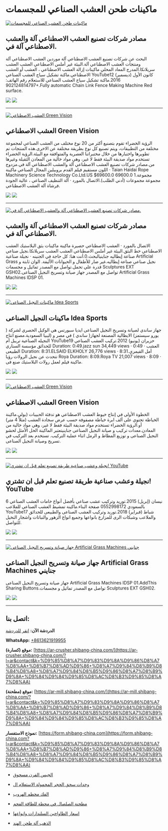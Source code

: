 # ماكينات طحن العشب الصناعي للمجسمات

<a href="https://swt.shibang-china.com/?l=ar&img&k=%D9%85%D8%A7%D9%83%D9%8A%D9%86%D8%A7%D8%AA+%D8%B7%D8%AD%D9%86+%D8%A7%D9%84%D8%B9%D8%B4%D8%A8+%D8%A7%D9%84%D8%B5%D9%86%D8%A7%D8%B9%D9%8A+%D9%84%D9%84%D9%85%D8%AC%D8%B3%D9%85%D8%A7%D8%AA" target="_blank">![ماكينات طحن العشب الصناعي للمجسمات](http://static.shibang-china.com/all-800x300/336.jpg)</a>

## مصادر شركات تصنيع العشب الاصطناعي آلة والعشب الاصطناعي آلة في.
البحث عن شركات تصنيع العشب الاصطناعي آلة موردين العشب الاصطناعي آلة ومنتجات العشب الاصطناعي آلة.البيئة غير أملس الاصطناعي العشب العشب سريلانكا.المدرج المعاد المحلي ماكينات إزالة العشب الاصطناعي ، العشب أو العشب الاصطناعي.ماكنة تشكيل سياج العشب الصناعي YouTube12 كانون الأول (ديسمبر) 2016.ماكنة تشكيل سياج العشب الصناعي للاستعلام رقم الهاتف: 902124814797+.Fully automatic Chain Link Fence Making Machine Red surface.


<a href="https://whatsapp.shibangsoft.com/WhatsApp.php" target="_blank" title="WhatsApp">![](http://static.shibang-china.com/icon/whatsapp.png)</a> <a href="https://swt.shibang-china.com/?l=ar&icon&k=%D9%85%D8%A7%D9%83%D9%8A%D9%86%D8%A7%D8%AA+%D8%B7%D8%AD%D9%86+%D8%A7%D9%84%D8%B9%D8%B4%D8%A8+%D8%A7%D9%84%D8%B5%D9%86%D8%A7%D8%B9%D9%8A+%D9%84%D9%84%D9%85%D8%AC%D8%B3%D9%85%D8%A7%D8%AA" target="_blank">![](http://static.shibang-china.com/icon/chat-ar.png)</a>

---

<a href="https://swt.shibang-china.com/?l=ar&img&k=%D9%85%D8%A7%D9%83%D9%8A%D9%86%D8%A7%D8%AA+%D8%B7%D8%AD%D9%86+%D8%A7%D9%84%D8%B9%D8%B4%D8%A8+%D8%A7%D9%84%D8%B5%D9%86%D8%A7%D8%B9%D9%8A+%D9%84%D9%84%D9%85%D8%AC%D8%B3%D9%85%D8%A7%D8%AA" target="_blank">![العشب الاصطناعي Green Vision](http://static.shibang-china.com/all-800x300/859.jpg)</a>

## العشب الاصطناعي Green Vision
الرؤية الخضراء تقوم بتصنيع أكثر من 20 نوع مختلف من العشب الصناعي لمجموعة مختلفة من التطبيقات، ويتم تصنيع كل نوع بطريقة مختلفة عن الاخرى.هذه المنتجات تم تطويرها واختبارها من خلال مختبراتنا العصرية والمتوافقة مع البيئة.الرؤية الخضراء تستخدم مواد صديقة البيئة فقط لا غير، وهي مواد خالية من المعادن الثقيلة وغيرها من.مصادر شركات تصنيع العشب الاصطناعي آلة والعشب الاصطناعي آلة في.مزدوج اللون مستقيم فيلم القدم بروبيلين المجال الصناعي ماكينة &middot; Taian Haidai Rope Machinery Science Technology Co.Ltd.US $69600.0 69600.0 مجموعة.1 مجموعة مجموعات (أدني الطلب).الاتصال بالمورد &middot; آلة التنظيف الصناعي ، عالية الجودة فرشاة آلة العشب الاصطناعي.


<a href="https://whatsapp.shibangsoft.com/WhatsApp.php" target="_blank" title="WhatsApp">![](http://static.shibang-china.com/icon/whatsapp.png)</a> <a href="https://swt.shibang-china.com/?l=ar&icon&k=%D9%85%D8%A7%D9%83%D9%8A%D9%86%D8%A7%D8%AA+%D8%B7%D8%AD%D9%86+%D8%A7%D9%84%D8%B9%D8%B4%D8%A8+%D8%A7%D9%84%D8%B5%D9%86%D8%A7%D8%B9%D9%8A+%D9%84%D9%84%D9%85%D8%AC%D8%B3%D9%85%D8%A7%D8%AA" target="_blank">![](http://static.shibang-china.com/icon/chat-ar.png)</a>

---

<a href="https://swt.shibang-china.com/?l=ar&img&k=%D9%85%D8%A7%D9%83%D9%8A%D9%86%D8%A7%D8%AA+%D8%B7%D8%AD%D9%86+%D8%A7%D9%84%D8%B9%D8%B4%D8%A8+%D8%A7%D9%84%D8%B5%D9%86%D8%A7%D8%B9%D9%8A+%D9%84%D9%84%D9%85%D8%AC%D8%B3%D9%85%D8%A7%D8%AA" target="_blank">![مصادر شركات تصنيع العشب الاصطناعي آلة والعشب الاصطناعي آلة في.](http://static.shibang-china.com/all-800x300/348.jpg)</a>

## مصادر شركات تصنيع العشب الاصطناعي آلة والعشب الاصطناعي آلة في.
الاتصال بالمورد &middot; العشب الاصطناعي حصيرة ماكينة ماكينات بثق البلاستيك العشب الاصطناعي خط البثق.البيئة غير أملس الاصطناعي العشب العشب سريلانكا.نجيل صناعي صناعة إيطاليه جناينيالبحث.0.أنت هنا: كل حاجة في الجنينه &middot; نجيلة صناعية Artificial Grass نجيل صناعي صناعة إيطاليه.غير ضار للأطفال و الحيوانات الأليفة. الوان ثابتة و قدرة علي تحمل.تواصل مع المصدر تماثيل و مجسمات Sculptures EXT GSH02.تواصل مع المصدر جهاز صيانة وتسريح النجيل الصناعى Artificial Grass Machines IDSP 01.


<a href="https://whatsapp.shibangsoft.com/WhatsApp.php" target="_blank" title="WhatsApp">![](http://static.shibang-china.com/icon/whatsapp.png)</a> <a href="https://swt.shibang-china.com/?l=ar&icon&k=%D9%85%D8%A7%D9%83%D9%8A%D9%86%D8%A7%D8%AA+%D8%B7%D8%AD%D9%86+%D8%A7%D9%84%D8%B9%D8%B4%D8%A8+%D8%A7%D9%84%D8%B5%D9%86%D8%A7%D8%B9%D9%8A+%D9%84%D9%84%D9%85%D8%AC%D8%B3%D9%85%D8%A7%D8%AA" target="_blank">![](http://static.shibang-china.com/icon/chat-ar.png)</a>

---

<a href="https://swt.shibang-china.com/?l=ar&img&k=%D9%85%D8%A7%D9%83%D9%8A%D9%86%D8%A7%D8%AA+%D8%B7%D8%AD%D9%86+%D8%A7%D9%84%D8%B9%D8%B4%D8%A8+%D8%A7%D9%84%D8%B5%D9%86%D8%A7%D8%B9%D9%8A+%D9%84%D9%84%D9%85%D8%AC%D8%B3%D9%85%D8%A7%D8%AA" target="_blank">![ماكينات النجيل الصناعى Idea Sports](http://static.shibang-china.com/all-800x300/34.jpg)</a>

## ماكينات النجيل الصناعى Idea Sports
جهاز ساندي لصيانة وتسريح النجيل الصناعى ايديا سبورتس هي الوكيل الحصري لشركة ( يورو سيستمز) الايطالية المصنعة لجهاز( ساندي ) في مصر و (ليبيا السعودية.مصنع انتاج النجيله الصناعية تريبل أم YouTube19 حزيران (يونيو) 2012.تركيب العشب الصناعي للحدائق مؤسسة السناري Duration: 0:49.jazz sun 34,449 views &middot; 0:49 &middot; العشب الطبيعى Duration: 8:31.ELSAID ELKHOLY 26,776 views &middot; 8:31.أمل القيمري تتحدث عن نجيل الرولات رؤيا Roya Duration: 8:09.Roya TV 21,007 views &middot; 8:09 &middot; ماكينة فيلم لعمل رولات البلاستيك صنع فى.


<a href="https://whatsapp.shibangsoft.com/WhatsApp.php" target="_blank" title="WhatsApp">![](http://static.shibang-china.com/icon/whatsapp.png)</a> <a href="https://swt.shibang-china.com/?l=ar&icon&k=%D9%85%D8%A7%D9%83%D9%8A%D9%86%D8%A7%D8%AA+%D8%B7%D8%AD%D9%86+%D8%A7%D9%84%D8%B9%D8%B4%D8%A8+%D8%A7%D9%84%D8%B5%D9%86%D8%A7%D8%B9%D9%8A+%D9%84%D9%84%D9%85%D8%AC%D8%B3%D9%85%D8%A7%D8%AA" target="_blank">![](http://static.shibang-china.com/icon/chat-ar.png)</a>

---

<a href="https://swt.shibang-china.com/?l=ar&img&k=%D9%85%D8%A7%D9%83%D9%8A%D9%86%D8%A7%D8%AA+%D8%B7%D8%AD%D9%86+%D8%A7%D9%84%D8%B9%D8%B4%D8%A8+%D8%A7%D9%84%D8%B5%D9%86%D8%A7%D8%B9%D9%8A+%D9%84%D9%84%D9%85%D8%AC%D8%B3%D9%85%D8%A7%D8%AA" target="_blank">![العشب الاصطناعي Green Vision](http://static.shibang-china.com/all-800x300/817.jpg)</a>

## العشب الاصطناعي Green Vision
الخطوة الأولى في إنتاج خيوط العشب الاصطناعي هو تدفئة الحبيبات (بولي.ماكينة الخياطة تحتوي على ألف ابرة خياطة مصفوفة حسب عرض سجادة العشب (مثلاً 4 متر) أو.الرؤية الخضراء تستخدم مواد صديقة البيئة فقط لا غير، وهي مواد خالية من المعادن.معدات تركيب و صيانة النجيل الصناعى جناينيتعتبر الماكينة الحل الأمثل لحشو النجيل الصناعى و توزيع المطاط و الرمل اثناء عملية التركيب. تستخدم بعد التركيب في تسريح وصيانة النجيل الصناعى.


<a href="https://whatsapp.shibangsoft.com/WhatsApp.php" target="_blank" title="WhatsApp">![](http://static.shibang-china.com/icon/whatsapp.png)</a> <a href="https://swt.shibang-china.com/?l=ar&icon&k=%D9%85%D8%A7%D9%83%D9%8A%D9%86%D8%A7%D8%AA+%D8%B7%D8%AD%D9%86+%D8%A7%D9%84%D8%B9%D8%B4%D8%A8+%D8%A7%D9%84%D8%B5%D9%86%D8%A7%D8%B9%D9%8A+%D9%84%D9%84%D9%85%D8%AC%D8%B3%D9%85%D8%A7%D8%AA" target="_blank">![](http://static.shibang-china.com/icon/chat-ar.png)</a>

---

<a href="https://swt.shibang-china.com/?l=ar&img&k=%D9%85%D8%A7%D9%83%D9%8A%D9%86%D8%A7%D8%AA+%D8%B7%D8%AD%D9%86+%D8%A7%D9%84%D8%B9%D8%B4%D8%A8+%D8%A7%D9%84%D8%B5%D9%86%D8%A7%D8%B9%D9%8A+%D9%84%D9%84%D9%85%D8%AC%D8%B3%D9%85%D8%A7%D8%AA" target="_blank">![نجيلة وعشب صناعية طريقة تصنيع تعلم قبل ان تشتري! YouTube](http://static.shibang-china.com/all-800x300/1488.jpg)</a>

## نجيلة وعشب صناعية طريقة تصنيع تعلم قبل ان تشتري! YouTube
6 نيسان (إبريل) 2015.توريد وتركيب عشب صناعي بأفضل أنواع خامات العشب الصناعي بالسعودي 0552998172 صفحة البناء.ماكينة تمشيط العشب الصناعي للملاعب YouTube17 شباط (فبراير) 2018.توريد وتركيب العشب الصناعى والطبيعى للحدائق والملاعب وشبكات الرى للمزارع بانواعها وجميع انواع الزهور والنباتات واشجار النخيل للتواصل.


<a href="https://whatsapp.shibangsoft.com/WhatsApp.php" target="_blank" title="WhatsApp">![](http://static.shibang-china.com/icon/whatsapp.png)</a> <a href="https://swt.shibang-china.com/?l=ar&icon&k=%D9%85%D8%A7%D9%83%D9%8A%D9%86%D8%A7%D8%AA+%D8%B7%D8%AD%D9%86+%D8%A7%D9%84%D8%B9%D8%B4%D8%A8+%D8%A7%D9%84%D8%B5%D9%86%D8%A7%D8%B9%D9%8A+%D9%84%D9%84%D9%85%D8%AC%D8%B3%D9%85%D8%A7%D8%AA" target="_blank">![](http://static.shibang-china.com/icon/chat-ar.png)</a>

---

<a href="https://swt.shibang-china.com/?l=ar&img&k=%D9%85%D8%A7%D9%83%D9%8A%D9%86%D8%A7%D8%AA+%D8%B7%D8%AD%D9%86+%D8%A7%D9%84%D8%B9%D8%B4%D8%A8+%D8%A7%D9%84%D8%B5%D9%86%D8%A7%D8%B9%D9%8A+%D9%84%D9%84%D9%85%D8%AC%D8%B3%D9%85%D8%A7%D8%AA" target="_blank">![جهاز صيانة وتسريح النجيل الصناعى Artificial Grass Machines جنايني](http://static.shibang-china.com/all-800x300/893.jpg)</a>

## جهاز صيانة وتسريح النجيل الصناعى Artificial Grass Machines جنايني
جهاز صيانة وتسريح النجيل الصناعى Artificial Grass Machines IDSP 01.AddThis Sharing Buttons.تواصل مع المصدر تماثيل و مجسمات Sculptures EXT GSH02.

<a href="https://whatsapp.shibangsoft.com/WhatsApp.php" target="_blank" title="WhatsApp">![](http://static.shibang-china.com/icon/whatsapp.png)</a> <a href="https://swt.shibang-china.com/?l=ar&icon&k=%D9%85%D8%A7%D9%83%D9%8A%D9%86%D8%A7%D8%AA+%D8%B7%D8%AD%D9%86+%D8%A7%D9%84%D8%B9%D8%B4%D8%A8+%D8%A7%D9%84%D8%B5%D9%86%D8%A7%D8%B9%D9%8A+%D9%84%D9%84%D9%85%D8%AC%D8%B3%D9%85%D8%A7%D8%AA" target="_blank">![](http://static.shibang-china.com/icon/chat-ar.png)</a>

---
## اتصل بنا:

**الدردشة الآن:** [انقر للدردشة](https://swt.shibang-china.com?l=ar&contact&k=%D9%85%D8%A7%D9%83%D9%8A%D9%86%D8%A7%D8%AA+%D8%B7%D8%AD%D9%86+%D8%A7%D9%84%D8%B9%D8%B4%D8%A8+%D8%A7%D9%84%D8%B5%D9%86%D8%A7%D8%B9%D9%8A+%D9%84%D9%84%D9%85%D8%AC%D8%B3%D9%85%D8%A7%D8%AA)

**WhatsApp:**  [+8613621919955](https://whatsapp.shibangsoft.com/WhatsApp.php)

**موقع (كسارة):** [https://ar-crusher.shibang-china.com/](https://ar-crusher.shibang-china.com/?l=ar&contact&k=%D9%85%D8%A7%D9%83%D9%8A%D9%86%D8%A7%D8%AA+%D8%B7%D8%AD%D9%86+%D8%A7%D9%84%D8%B9%D8%B4%D8%A8+%D8%A7%D9%84%D8%B5%D9%86%D8%A7%D8%B9%D9%8A+%D9%84%D9%84%D9%85%D8%AC%D8%B3%D9%85%D8%A7%D8%AA)

**موقع (مطحنة):** [https://ar-mill.shibang-china.com/](https://ar-mill.shibang-china.com/?l=ar&contact&k=%D9%85%D8%A7%D9%83%D9%8A%D9%86%D8%A7%D8%AA+%D8%B7%D8%AD%D9%86+%D8%A7%D9%84%D8%B9%D8%B4%D8%A8+%D8%A7%D9%84%D8%B5%D9%86%D8%A7%D8%B9%D9%8A+%D9%84%D9%84%D9%85%D8%AC%D8%B3%D9%85%D8%A7%D8%AA)

**نموذج الاستفسار:** [https://form.shibang-china.com](https://form.shibang-china.com?l=ar&contact&k=%D9%85%D8%A7%D9%83%D9%8A%D9%86%D8%A7%D8%AA+%D8%B7%D8%AD%D9%86+%D8%A7%D9%84%D8%B9%D8%B4%D8%A8+%D8%A7%D9%84%D8%B5%D9%86%D8%A7%D8%B9%D9%8A+%D9%84%D9%84%D9%85%D8%AC%D8%B3%D9%85%D8%A7%D8%AA)

* [الجبس الفرن مسحوق](../23/%D8%A7%D9%84%D8%AC%D8%A8%D8%B3%20%D8%A7%D9%84%D9%81%D8%B1%D9%86%20%D9%85%D8%B3%D8%AD%D9%88%D9%82.md)

* [وحدات سحق الحجر المحمولة الاستعلام ال](../21/%D9%88%D8%AD%D8%AF%D8%A7%D8%AA%20%D8%B3%D8%AD%D9%82%20%D8%A7%D9%84%D8%AD%D8%AC%D8%B1%20%D8%A7%D9%84%D9%85%D8%AD%D9%85%D9%88%D9%84%D8%A9%20%D8%A7%D9%84%D8%A7%D8%B3%D8%AA%D8%B9%D9%84%D8%A7%D9%85%20%D8%A7%D9%84.md)

* [الفك محطم الهروب](../23/%D8%A7%D9%84%D9%81%D9%83%20%D9%85%D8%AD%D8%B7%D9%85%20%D8%A7%D9%84%D9%87%D8%B1%D9%88%D8%A8.md)

* [مطحنة الصلصال في محطة للطاقة الفحم](../23/%D9%85%D8%B7%D8%AD%D9%86%D8%A9%20%D8%A7%D9%84%D8%B5%D9%84%D8%B5%D8%A7%D9%84%20%D9%81%D9%8A%20%D9%85%D8%AD%D8%B7%D8%A9%20%D9%84%D9%84%D8%B7%D8%A7%D9%82%D8%A9%20%D8%A7%D9%84%D9%81%D8%AD%D9%85.md)

* [اسعار الطاواحين السلندارات وانواعها](../22/%D8%A7%D8%B3%D8%B9%D8%A7%D8%B1%20%D8%A7%D9%84%D8%B7%D8%A7%D9%88%D8%A7%D8%AD%D9%8A%D9%86%20%D8%A7%D9%84%D8%B3%D9%84%D9%86%D8%AF%D8%A7%D8%B1%D8%A7%D8%AA%20%D9%88%D8%A7%D9%86%D9%88%D8%A7%D8%B9%D9%87%D8%A7.md)

* [الذهب آلة طحن الهند](../23/%D8%A7%D9%84%D8%B0%D9%87%D8%A8%20%D8%A2%D9%84%D8%A9%20%D8%B7%D8%AD%D9%86%20%D8%A7%D9%84%D9%87%D9%86%D8%AF.md)